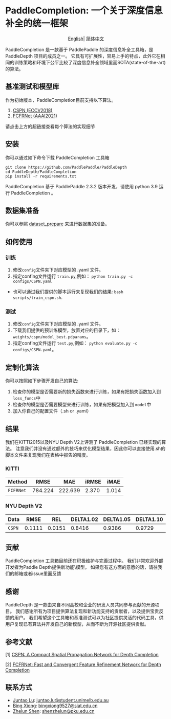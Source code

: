 # PaddleCompletion: 一个关于深度信息补全的统一框架

<div align="center">

[English](README.md)| [简体中文](README_zh-CN.md)

</div>
PaddleCompletion 是一款基于 PaddlePaddle 的深度信息补全工具箱，是 PaddleDepth 项目的成员之一。
它具有可扩展性，容易上手的特点，此外它在相同的训练策略和环境下公平比较了深度信息补全领域里面SOTA(state-of-the-art)的算法。

## 基准测试和模型库

作为初始版本，PaddleCompletion目前支持以下算法。


1. [CSPN (ECCV2018)](model_document/CSPN/README.md)
2. [FCFRNet (AAAI2021)](model_document/CSPN/README.md)

请点击上方的超链接查看每个算法的实现细节

## 安装

你可以通过如下命令下载 PaddleCompletion 工具箱

```
git clone https://github.com/PaddlePaddle/PaddleDepth
cd PaddleDepth/PaddleCompletion
pip install -r requirements.txt
```

PaddleCompletion 基于 PaddlePaddle 2.3.2 版本开发，请使用 python 3.9 运行 PaddleCompletion 。

## 数据集准备

你可以参照 [dataset_prepare](data_prepare/data_prepare.md) 来进行数据集的准备。

## 如何使用

### 训练

1. 修改`config`文件夹下对应模型的 .yaml 文件。
2. 指定confing文件运行 `train.py`,例如： `python train.py -c configs/CSPN.yaml`

* 也可以通过我们提供的脚本运行来复现我们的结果: `bash scripts/train_cspn.sh`.

### 测试

1. 修改`config`文件夹下对应模型的 .yaml 文件。
2. 下载我们提供的预训练模型，放置对应的目录下，如：`weights/cspn/model_best.pdparams`。
3. 指定confing文件运行 `test.py`,例如： `python evaluate.py -c configs/CSPN.yaml`。

## 定制化算法

你可以按照如下步骤开发自己的算法:

1. 检查你的模型是否需要新的损失函数来进行训练，如果有把损失函数加入到 `loss_funcs`中
2. 检查你的模型是否需要模型来进行训练，如果有把模型加入到 `model`中
3. 加入你自己的配置文件（.sh or .yaml）

## 结果

我们在KITTI2015以及NYU Depth V2上评测了 PaddleCompletion 已经实现的算法。
注意我们并没有通过额外的技巧来优化模型结果，因此你可以直接使用.sh的脚本文件来复现我们在表格中报告的精度。

### KITTI

| Method    | RMSE    | MAE     | iRMSE | iMAE  |
|-----------| ------- | ------- | ----- | ----- |
| `FCFRNet` | 784.224 | 222.639 | 2.370 | 1.014 |


### NYU Depth V2

| Data            | RMSE   | REL    | DELTA1.02 | DELTA1.05 | DELTA1.10 |
|-----------------| ------ | ------ | --------- | --------- | --------- |
| `CSPN`          | 0.1111 | 0.0151 | 0.8416    | 0.9386    | 0.9729    |


## 贡献

PaddleCompletion 工具箱目前还在积极维护与完善过程中。 我们非常欢迎外部开发者为Paddle Depth提供新功能\模型。 如果您有这方面的意愿的话，请往我们的邮箱或者issue里面反馈

## 感谢

PaddleDepth 是一款由来自不同高校和企业的研发人员共同参与贡献的开源项目。
我们感谢所有为项目提供算法复现和新功能支持的贡献者，以及提供宝贵反馈的用户。 
我们希望这个工具箱和基准测试可以为社区提供灵活的代码工具，供用户复现已有算法并开发自己的新模型，从而不断为开源社区提供贡献。

## 参考文献

[1] [CSPN: A Compact Spatial Propagation Network for Depth Completion](https://openaccess.thecvf.com/content_ECCV_2018/html/Xinjing_Cheng_Depth_Estimation_via_ECCV_2018_paper.html)

[2] [FCFRNet: Fast and Convergent Feature Refinement Network for Depth Completion](https://doi.org/10.1609/aaai.v35i3.16311)

[comment]: <> (## Citation)

[comment]: <> (If you think this toolkit or the results are helpful to you and your research, please cite us!)

[comment]: <> (```)

[comment]: <> (@Misc{deepda,)

[comment]: <> (howpublished = {\url{https://github.com/jindongwang/transferlearning/tree/master/code/DeepDA}},   )

[comment]: <> (title = {DeepDA: Deep Domain Adaptation Toolkit},  )

[comment]: <> (author = {Wang, Jindong and Hou, Wenxin})

[comment]: <> (}  )

[comment]: <> (```)



## 联系方式

- [Juntao Lu](https://github.com/ralph0813): juntao.lu@student.unimelb.edu.au
- [Bing Xiong](https://github.com/imexb9584): bingxiong9527@siat.edu.cn
- [Zhelun Shen](https://github.com/gallenszl): shenzhelun@pku.edu.cn
